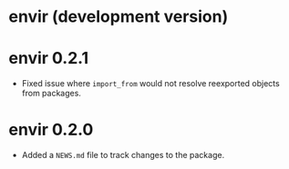 # envir (development version)

# envir 0.2.1

* Fixed issue where `import_from` would not resolve reexported objects from packages. 

# envir 0.2.0

* Added a `NEWS.md` file to track changes to the package.
